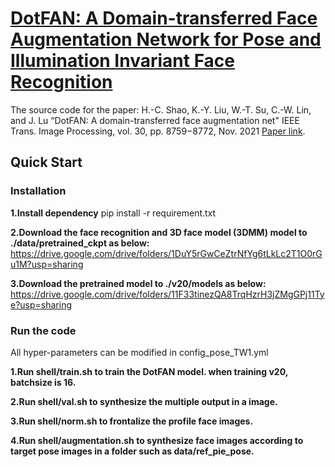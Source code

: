 # [DotFAN: A Domain-transferred Face Augmentation Network for Pose and Illumination Invariant Face Recognition](https://www.ee.nthu.edu.tw/cwlin/pub/tip_face_2021.pdf)
The source code for the paper: H.-C. Shao, K.-Y. Liu, W.-T. Su, C.-W. Lin, and J. Lu “DotFAN: A domain-transferred face augmentation net" IEEE Trans. Image Processing, vol. 30, pp. 8759−8772, Nov. 2021 [Paper link](https://www.ee.nthu.edu.tw/cwlin/pub/tip_face_2021.pdf).

## Quick Start
### Installation
**1.Install dependency**
pip install -r requirement.txt
    
**2.Download the face recognition and 3D face model (3DMM) model to ./data/pretrained_ckpt as below:**
https://drive.google.com/drive/folders/1DuY5rGwCeZtrNfYg6tLkLc2T1O0rGu1M?usp=sharing

**3.Download the pretrained model to ./v20/models as below:**
https://drive.google.com/drive/folders/11F33tinezQA8TrqHzrH3jZMgGPj11Tye?usp=sharing

### Run the code
All hyper-parameters can be modified in config_pose_TW1.yml

**1.Run shell/train.sh to train the DotFAN model. when training v20, batchsize is 16.**

**2.Run shell/val.sh to synthesize the multiple output in a image.**

**3.Run shell/norm.sh to frontalize the profile face images.**

**4.Run shell/augmentation.sh to synthesize face images according to target pose images in a folder such as data/ref_pie_pose.**
